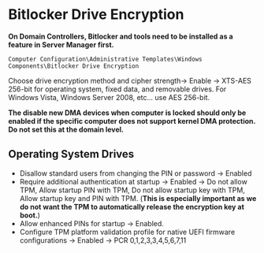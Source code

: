 # Bitlocker Drive Encryption

**On Domain Controllers, Bitlocker and tools need to be installed as a feature in Server Manager first.**

`Computer Configuration\Administrative Templates\Windows Components\Bitlocker Drive Encryption`

Choose drive encryption method and cipher strength-> Enable -> XTS-AES 256-bit for operating system, fixed data, and removable drives. For Windows Vista, Windows Server 2008, etc... use AES 256-bit.

**The disable new DMA devices when computer is locked should only be enabled if the specific computer does not support kernel DMA protection. Do not set this at the domain level.**

## Operating System Drives

- Disallow standard users from changing the PIN or password -> Enabled
- Require additional authentication at startup -> Enabled -> Do not allow TPM, Allow startup PIN with TPM, Do not allow startup key with TPM, Allow startup key and PIN with TPM. (**This is especially important as we do not want the TPM to automatically release the encryption key at boot.**)
- Allow enhanced PINs for startup -> Enabled.
- Configure TPM platform validation profile for native UEFI firmware configurations -> Enabled -> PCR 0,1,2,3,3,4,5,6,7,11